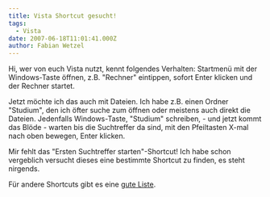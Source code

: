 ```yaml
---
title: Vista Shortcut gesucht!
tags:
  - Vista
date: 2007-06-18T11:01:41.000Z
author: Fabian Wetzel
---
```


Hi, wer von euch Vista nutzt, kennt folgendes Verhalten: Startmenü mit der Windows-Taste öffnen, z.B. "Rechner" eintippen, sofort Enter klicken und der Rechner startet.

Jetzt möchte ich das auch mit Dateien. Ich habe z.B. einen Ordner "Studium", den ich öfter suche zum öffnen oder meistens auch direkt die Dateien. Jedenfalls Windows-Taste, "Studium" schreiben, - und jetzt kommt das Blöde - warten bis die Suchtreffer da sind, mit den Pfeiltasten X-mal nach oben bewegen, Enter klicken.

Mir fehlt das "Ersten Suchtreffer starten"-Shortcut! Ich habe schon vergeblich versucht dieses eine bestimmte Shortcut zu finden, es steht nirgends.

Für andere Shortcuts gibt es eine [gute Liste](http://shellrevealed.com/blogs/shellblog/archive/2006/10/16/Do-things-faster-with-Keyboard-Shortcuts.aspx).


